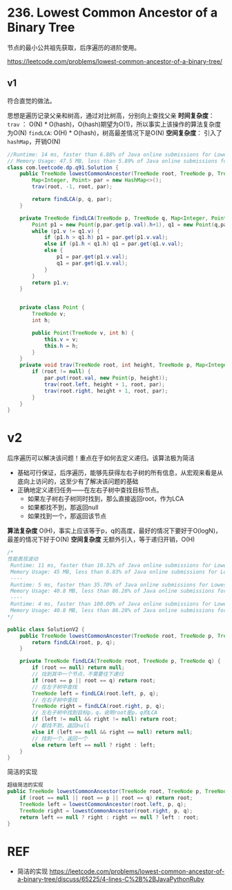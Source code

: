 # 236. Lowest Common Ancestor of a Binary Tree

节点的最小公共祖先获取，后序遍历的进阶使用。

https://leetcode.com/problems/lowest-common-ancestor-of-a-binary-tree/

## v1

符合直觉的做法。

思想是遍历记录父亲和树高，通过对比树高，分别向上查找父亲
**时间复杂度**：
`trav` ： O(N) * O(hash)，O(hash)期望为O(1)，所以事实上该操作的算法复杂度为O(N)
`findLCA`: O(H) * O(hash)，树高最差情况下是O(N)
**空间复杂度**：
引入了`hashMap`，开销O(N)

````java
//Runtime: 14 ms, faster than 6.88% of Java online submissions for Lowest Common Ancestor of a Binary Tree.
// Memory Usage: 47.5 MB, less than 5.89% of Java online submissions for Lowest Common Ancestor of a Binary Tree.
class com.leetcode.dp.q91.Solution {
    public TreeNode lowestCommonAncestor(TreeNode root, TreeNode p, TreeNode q) {
        Map<Integer, Point> par = new HashMap<>();
        trav(root, -1, root, par);

        return findLCA(p, q, par);
    }

    private TreeNode findLCA(TreeNode p, TreeNode q, Map<Integer, Point> par) {
        Point p1 = new Point(p,par.get(p.val).h+1), q1 = new Point(q,par.get(q.val).h+1);
        while (p1.v != q1.v) {
            if (p1.h > q1.h) p1 = par.get(p1.v.val);
            else if (p1.h < q1.h) q1 = par.get(q1.v.val);
            else {
                p1 = par.get(p1.v.val);
                q1 = par.get(q1.v.val);
            }
        }
        return p1.v;
    }


    private class Point {
        TreeNode v;
        int h;

        public Point(TreeNode v, int h) {
            this.v = v;
            this.h = h;
        }
    }
    private void trav(TreeNode root, int height, TreeNode p, Map<Integer, Point> par) {
        if (root != null) {
            par.put(root.val, new Point(p, height));
            trav(root.left, height + 1, root, par);
            trav(root.right, height + 1, root, par);
        }
    }
}
````

# v2

 后序遍历可以解决该问题！重点在于如何去定义递归。该算法极为简洁
 - 基础可行保证，后序遍历，能够先获得左右子树的所有信息，从宏观来看是从底向上访问的，这至少有了解决该问题的基础
 - 正确地定义递归任务——在左右子树中查找目标节点。
   - 如果左子树右子树同时找到，那么直接返回root，作为LCA
   - 如果都找不到，那返回null
   - 如果找到一个，那返回该节点

**算法复杂度**
O(H)，事实上应该等于p，q的高度，最好的情况下要好于O(logN)，最差的情况下好于O(N)
**空间复杂度**
无额外引入，等于递归开销，O(H)

````java
/*
性能表现波动
 Runtime: 11 ms, faster than 10.32% of Java online submissions for Lowest Common Ancestor of a Binary Tree.
 Memory Usage: 45 MB, less than 6.83% of Java online submissions for Lowest Common Ancestor of a Binary Tree.
 ----
 Runtime: 5 ms, faster than 35.70% of Java online submissions for Lowest Common Ancestor of a Binary Tree.
 Memory Usage: 40.8 MB, less than 86.28% of Java online submissions for Lowest Common Ancestor of a Binary Tree.
 ----
 Runtime: 4 ms, faster than 100.00% of Java online submissions for Lowest Common Ancestor of a Binary Tree.
 Memory Usage: 40.8 MB, less than 86.28% of Java online submissions for Lowest Common Ancestor of a Binary Tree.
*/

public class SolutionV2 {
    public TreeNode lowestCommonAncestor(TreeNode root, TreeNode p, TreeNode q) {
        return findLCA(root, p, q);
    }

    private TreeNode findLCA(TreeNode root, TreeNode p, TreeNode q) {
        if (root == null) return null;
        // 找到其中一个节点，不需要往下递归
        if (root == p || root == q) return root;
        // 在左子树中查找
        TreeNode left = findLCA(root.left, p, q);
        // 在右子树中查找
        TreeNode right = findLCA(root.right, p, q);
        // 左右子树中找到目标p，q，说明root是p，q的LCA
        if (left != null && right != null) return root;
        // 都找不到，返回null
        else if (left == null && right == null) return null;
        // 找到一个，返回一个
        else return left == null ? right : left;
    }
}
````

简洁的实现

````java
超级简洁的实现
public TreeNode lowestCommonAncestor(TreeNode root, TreeNode p, TreeNode q) {
    if (root == null || root == p || root == q) return root;
    TreeNode left = lowestCommonAncestor(root.left, p, q);
    TreeNode right = lowestCommonAncestor(root.right, p, q);
    return left == null ? right : right == null ? left : root;
}

````

# REF

- 简洁的实现 https://leetcode.com/problems/lowest-common-ancestor-of-a-binary-tree/discuss/65225/4-lines-C%2B%2BJavaPythonRuby